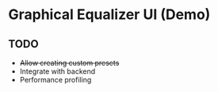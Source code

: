 # Graphical Equalizer UI (Demo)

## TODO

- ~~Allow creating custom presets~~
- Integrate with backend
- Performance profiling